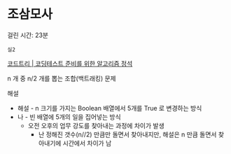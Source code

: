 # 조삼모사

걸린 시간: 23분

`실2`

[코드트리 | 코딩테스트 준비를 위한 알고리즘 정석](https://www.codetree.ai/training-field/frequent-problems/problems/three-at-dawn-and-four-at-dusk/description?page=3&pageSize=20)

n 개 중 n/2 개를 뽑는 조합(백트래킹) 문제

해설

- 해설 - n 크기를 가지는 Boolean 배열에서 5개를 True 로 변경하는 방식
- 나 - 빈 배열에 5개의 일을 집어넣는 방식
    - 오전 오후의 업무 강도를 찾아내는 과정에 차이가 발생
        - 난 정해진 갯수(n//2) 만큼만 돌면서 찾아내지만, 해설은 n 만큼 돌면서 찾아내기에 시간에서 차이가 남